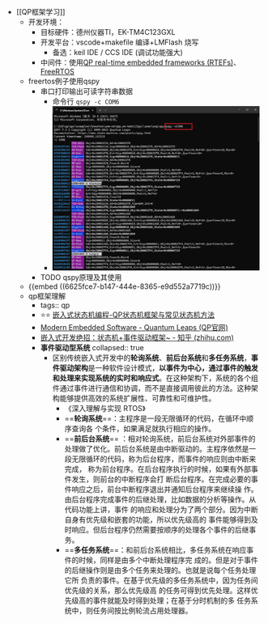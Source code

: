 - [[QP框架学习]]
	- 开发环境：
		- 目标硬件：德州仪器TI，EK-TM4C123GXL
		- 开发平台：vscode+makefile 编译+LMFlash 烧写
			- 备选：keil IDE / CCS IDE (调试功能强大)
		- 中间件：使用[QP real-time embedded frameworks (RTEFs)](https://www.state-machine.com/products/qp)、[FreeRTOS](https://www.freertos.org/zh-cn-cmn-s/)
	- freertos例子使用qspy
		- 串口打印输出可读字符串数据
			- 命令行 `qspy -c COM6`
			- ![image.png](../assets/image_1714977148425_0.png)
		- TODO qspy原理及其使用
	- {{embed ((6625fce7-b147-444e-8365-e9d552a7719c))}}
	- qp框架理解
		- tags:: qp
		- ⭐⭐ [嵌入式状态机编程-QP状态机框架与常见状态机方法](https://blog.csdn.net/qq_36969440/article/details/110387716)
		- [Modern Embedded Software - Quantum Leaps (QP官网)](https://www.state-machine.com/)
		- [嵌入式开发绝招：状态机+事件驱动框架~ - 知乎 (zhihu.com)](https://zhuanlan.zhihu.com/p/642732486)
		- **事件驱动型系统**
		  collapsed:: true
			- 区别传统嵌入式开发中的**轮询系统**、**前后台系统**和**多任务系统**，**事件驱动架构**是一种软件设计模式，**以事件为中心，通过事件的触发和处理来实现系统的实时和响应式**。在这种架构下，系统的各个组件通过事件进行通信和协调，而不是直接调用彼此的方法。这种架构能够提供高效的系统扩展性、可靠性和可维护性。
				- 《深入理解与实现 RTOS》
				- ==**轮询系统**==：主程序是一段无限循环的代码，在循环中顺序查询各 个条件，如果满足就执行相应的操作。
				- ==**前后台系统**== ：相对轮询系统，前后台系统对外部事件的处理做了优化。前后台系统是由中断驱动的。主程序依然是一段无限循环的代码，称为后台程序，而事件的响应则由中断来完成， 称为前台程序。在后台程序执行的时候，如果有外部事件发生，则前台的中断程序会打 断后台程序。在完成必要的事件响应之后，前台中断程序退出并通知后台程序来继续操 作。由后台程序完成事件的后继处理，比如数据的分析等操作。从代码功能上讲，事件 的响应和处理分为了两个部分。因为中断自身有优先级和嵌套的功能，所以优先级高的 事件能够得到及时响应。但后台程序仍然需要按顺序的处理各个事件的后继事务。
				- ==**多任务系统**==：和前后台系统相比，多任务系统在响应事件的时候，同样是由多个中断处理程序完 成的。但是对于事件的后继操作则是由多个任务来处理的。也就是说每个任务处理它所 负责的事件。在基于优先级的多任务系统中，因为任务间优先级的关系，那么优先级高 的任务可得到优先处理。这样优先级高的事件就能及时得到处理；在基于分时机制的多 任务系统中，则任务间按比例轮流占用处理器。